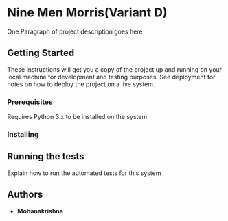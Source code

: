 # Nine Men Morris(Variant D)

One Paragraph of project description goes here

## Getting Started

These instructions will get you a copy of the project up and running on your local machine for development and testing purposes. See deployment for notes on how to deploy the project on a live system.

### Prerequisites

Requires Python 3.x to be installed on the system


### Installing



## Running the tests

Explain how to run the automated tests for this system


## Authors

* **Mohanakrishna**

